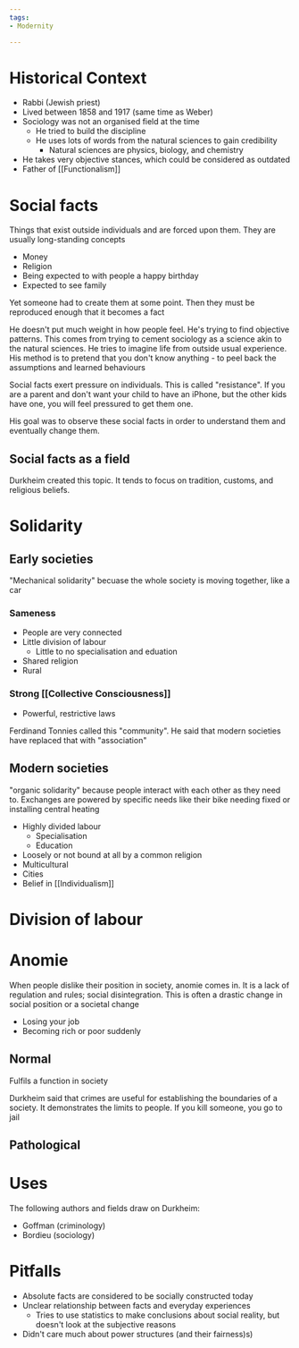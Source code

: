 ```yaml
---
tags:
- Modernity

---
```

# Historical Context
- Rabbi (Jewish priest)
- Lived between 1858 and 1917 (same time as Weber)
- Sociology was not an organised field at the time
	- He tried to build the discipline
	- He uses lots of words from the natural sciences to gain credibility
		- Natural sciences are physics, biology, and chemistry
- He takes very objective stances, which could be considered as outdated
- Father of [[Functionalism]]

# Social facts
Things that exist outside individuals and are forced upon them. They are usually long-standing concepts

- Money
- Religion
- Being expected to with people a happy birthday
- Expected to see family

Yet someone had to create them at some point. Then they must be reproduced enough that it becomes a fact

He doesn't put much weight in how people feel. He's trying to find objective patterns. This comes from trying to cement sociology as a science akin to the natural sciences. He tries to imagine life from outside usual experience. His method is to pretend that you don't know anything - to peel back the assumptions and learned behaviours

Social facts exert pressure on individuals. This is called "resistance". If you are a parent and don't want your child to have an iPhone, but the other kids have one, you will feel pressured to get them one. 

His goal was to observe these social facts in order to understand them and eventually change them.

## Social facts as a field
Durkheim created this topic. It tends to focus on tradition, customs, and religious beliefs. 


# Solidarity
## Early societies
"Mechanical solidarity" becuase the whole society is moving together, like a car

### Sameness
- People are very connected
- Little division of labour
	- Little to no specialisation and eduation
- Shared religion
- Rural

### Strong [[Collective Consciousness]]
- Powerful, restrictive laws

Ferdinand Tonnies called this "community". He said that modern societies have replaced that with "association"

## Modern societies
"organic solidarity" because people interact with each other as they need to. Exchanges are powered by specific needs like their bike needing fixed or installing central heating

- Highly divided labour
	- Specialisation
	- Education
- Loosely or not bound at all by a common religion
- Multicultural
- Cities
- Belief in [[Individualism]]

# Division of labour

# Anomie
When people dislike their position in society, anomie comes in. It is a lack of regulation and rules; social disintegration. This is often a drastic change in social position or a societal change
- Losing your job
- Becoming rich or poor suddenly

## Normal
Fulfils a function in society

Durkheim said that crimes are useful for establishing the boundaries of a society. It demonstrates the limits to people. If you kill someone, you go to jail

## Pathological

# Uses
The following authors and fields draw on Durkheim:
- Goffman  (criminology)
- Bordieu (sociology)

# Pitfalls
- Absolute facts are considered to be socially constructed today
- Unclear relationship between facts and everyday experiences
	- Tries to use statistics to make conclusions about social reality, but doesn't look at the subjective reasons
- Didn't care much about power structures (and their fairness)s)